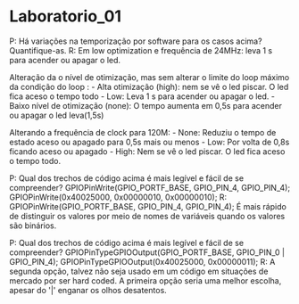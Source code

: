 # Laboratorio_01

P: Há variações na temporização por software para os casos acima? Quantifique-as.
R:
Em low optimization e frequência de 24MHz: leva 1 s para acender ou apagar o led.

Alteração da o nível de otimização, mas sem alterar o limite do loop máximo da condição do loop :
	- Alta otimização (high): nem se vê o led piscar. O led fica aceso o tempo todo
	- Low: Leva 1 s para acender ou apagar o led.
	- Baixo nível de otimização (none): O tempo aumenta em 0,5s para acender ou apagar o led leva(1,5s)
	
Alterando a frequência de clock para 120M:
	- None: Reduziu o tempo de estado aceso ou apagado para 0,5s mais ou menos
	- Low: Por volta de 0,8s ficando aceso ou apagado
	- High: Nem se vê o led piscar. O led fica aceso o tempo todo.


P: Qual dos trechos de código acima é mais legível e fácil de se compreender?
GPIOPinWrite(GPIO_PORTF_BASE, GPIO_PIN_4, GPIO_PIN_4);
GPIOPinWrite(0x40025000, 0x00000010, 0x00000010);
R: GPIOPinWrite(GPIO_PORTF_BASE, GPIO_PIN_4, GPIO_PIN_4);
É mais rápido de distinguir os valores por meio de nomes de variáveis quando os valores são binários.

P: Qual dos trechos de código acima é mais legível e fácil de se compreender?
GPIOPinTypeGPIOOutput(GPIO_PORTF_BASE, GPIO_PIN_0 | GPIO_PIN_4);
GPIOPinTypeGPIOOutput(0x40025000, 0x00000011);
R: A segunda opção, talvez não seja usado em um código em situações de mercado por ser hard coded. A primeira opção seria uma melhor escolha, apesar do '|' enganar os olhos desatentos.


